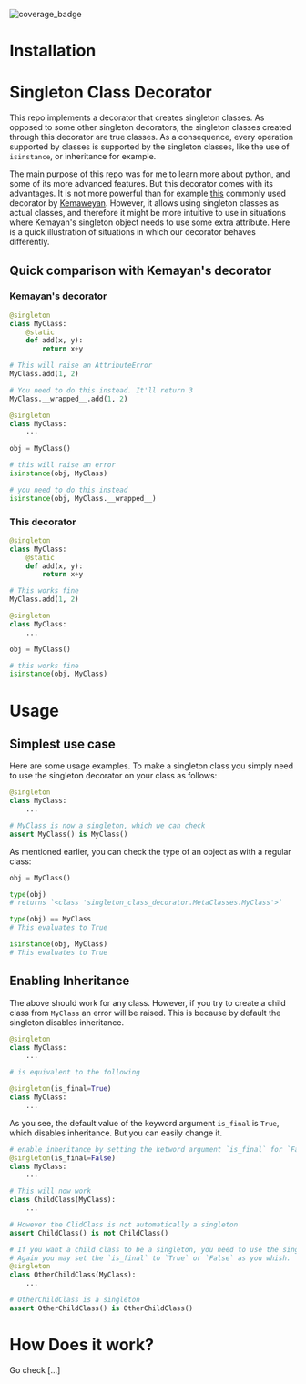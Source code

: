 ![coverage_badge](https://img.shields.io/badge/coverage-100%25-brightgreen)

# Installation
<!-- to be completed -->
# Singleton Class Decorator

This repo implements a decorator that creates singleton classes. As opposed to some other singleton decorators,
the singleton classes created through this decorator are true classes. As a consequence,
every operation supported by classes is supported by the singleton classes, like the use of `isinstance`,
or inheritance for example.

The main purpose of this repo was for me to learn more about python, and some of its more advanced features. But this decorator comes with its advantages. It is not more powerful than for example [this](https://github.com/Kemaweyan/singleton_decorator) commonly used decorator by [Kemaweyan](https://github.com/Kemaweyan). However, it allows using singleton classes as actual classes, and therefore it might be more intuitive to use in situations where Kemayan's singleton object needs to use some extra attribute. Here is a quick illustration of situations in which our decorator behaves differently.

## Quick comparison with Kemayan's decorator
### Kemayan's decorator
```python
@singleton
class MyClass:
    @static
    def add(x, y):
        return x+y

# This will raise an AttributeError
MyClass.add(1, 2)

# You need to do this instead. It'll return 3
MyClass.__wrapped__.add(1, 2)
```

```python
@singleton
class MyClass:
    ...

obj = MyClass()

# this will raise an error
isinstance(obj, MyClass)

# you need to do this instead
isinstance(obj, MyClass.__wrapped__)
```

### This decorator

```python
@singleton
class MyClass:
    @static
    def add(x, y):
        return x+y

# This works fine
MyClass.add(1, 2)
```

```python
@singleton
class MyClass:
    ...

obj = MyClass()

# this works fine
isinstance(obj, MyClass)
```

# Usage


## Simplest use case
Here are some usage examples. To make a singleton class you simply need to use the singleton decorator
on your class as follows:

```python
@singleton
class MyClass:
    ...

# MyClass is now a singleton, which we can check
assert MyClass() is MyClass()

```

As mentioned earlier, you can check the type of an object as with a regular class:

```python
obj = MyClass()

type(obj)
# returns `<class 'singleton_class_decorator.MetaClasses.MyClass'>`

type(obj) == MyClass
# This evaluates to True

isinstance(obj, MyClass)
# This evaluates to True

```

## Enabling Inheritance

The above should work for any class. However, if you try to create a child class from `MyClass` an error will be raised. This is because by default the singleton disables inheritance. 
```python
@singleton
class MyClass:
    ...

# is equivalent to the following

@singleton(is_final=True)
class MyClass:
    ...
```
As you see, the default value of the keyword argument `is_final` is `True`, which disables inheritance. But you can easily change it.

```python
# enable inheritance by setting the ketword argument `is_final` for `False`
@singleton(is_final=False)
class MyClass:
    ...

# This will now work
class ChildClass(MyClass):
    ...

# However the ClidClass is not automatically a singleton
assert ChildClass() is not ChildClass()

# If you want a child class to be a singleton, you need to use the singleton decorator
# Again you may set the `is_final` to `True` or `False` as you whish.
@singleton
class OtherChildClass(MyClass):
    ...

# OtherChildClass is a singleton
assert OtherChildClass() is OtherChildClass()

```

# How Does it work?

Go check [...] 